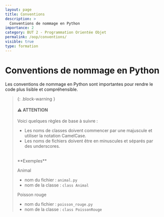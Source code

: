 ```yaml
---
layout: page
title: Conventions
description: >
  Conventions de nommage en Python
importance: 2
category: BUT 2 - Programmation Orientée Objet
permalink: /oop/conventions/
visible: true
type: formation
---
```


# Conventions de nommage en Python

Les conventions de nommage en Python sont importantes pour rendre le code plus lisible et compréhensible.

> {: .block-warning }
>
> #### :warning: ATTENTION
>
> Voici quelques règles de base à suivre :
>
> - Les noms de classes doivent commencer par une majuscule et utiliser la notation CamelCase.
> - Les noms de fichiers doivent être en minuscules et séparés par des underscores.
>
> <br/>
> **Exemples**
>
> Animal
>
> - nom du fichier : `animal.py`
> - nom de la classe : `class Animal`
>
> Poisson rouge
>
> - nom du fichier : `poisson_rouge.py`
> - nom de la classe : `class PoissonRouge`
